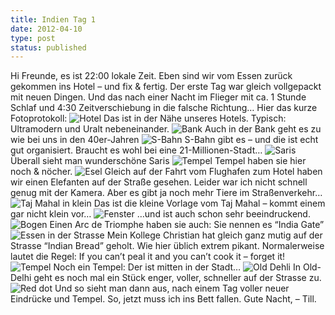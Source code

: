 ```yaml
---
title: Indien Tag 1
date: 2012-04-10
type: post
status: published
---
```


Hi Freunde,
es ist 22:00 lokale Zeit. Eben sind wir vom Essen zurück gekommen ins Hotel – und fix & fertig. Der erste Tag war gleich vollgepackt mit neuen Dingen. Und das nach einer Nacht im Flieger mit ca. 1 Stunde Schlaf und 4:30 Zeitverschiebung in die falsche Richtung…
Hier das kurze Fotoprotokoll:
![Hotel](IMG_0859.jpg)
Das ist in der Nähe unseres Hotels. Typisch: Ultramodern und Uralt nebeneinander.
![Bank](IMG_0860.jpg)
Auch in der Bank geht es zu wie bei uns in den 40er-Jahren
![S-Bahn](IMG_0865.jpg)
S-Bahn gibt es – und die ist echt gut organisiert. Braucht es wohl bei eine 21-Millionen-Stadt…
![Saris](IMG_0884.jpg)
Überall sieht man wunderschöne Saris
![Tempel](IMG_0895.jpg)
Tempel haben sie hier noch & nöcher.
![Esel](IMG_0897.jpg)
Gleich auf der Fahrt vom Flughafen zum Hotel haben wir einen Elefanten auf der Straße gesehen. Leider war ich nicht schnell genug mit der Kamera. Aber es gibt ja noch mehr Tiere im Straßenverkehr…
![Taj Mahal in klein](IMG_0910.jpg)
Das ist die kleine Vorlage vom Taj Mahal – kommt einem gar nicht klein vor…
![Fenster](IMG_0916.jpg)
…und ist auch schon sehr beeindruckend.
![Bogen](IMG_0936.jpg)
Einen Arc de Triomphe haben sie auch: Sie nennen es “India Gate”
![Essen in der Strasse](IMG_0939.jpg)
Mein Kollege Christian hat gleich ganz mutig auf der Strasse “Indian Bread” geholt. Wie hier üblich extrem pikant. Normalerweise lautet die Regel: If you can’t peal it and you can’t cook it – forget it!
![Tempel](IMG_0945.jpg)
Noch ein Tempel: Der ist mitten in der Stadt…
![Old Dehli](IMG_0955.jpg)
In Old-Delhi geht es noch mal ein Stück enger, voller, schneller auf der Strasse zu.
![Red dot](IMG_0960.jpg)
Und so sieht man dann aus, nach einem Tag voller neuer Eindrücke und Tempel.
So, jetzt muss ich ins Bett fallen.
Gute Nacht,
– Till.